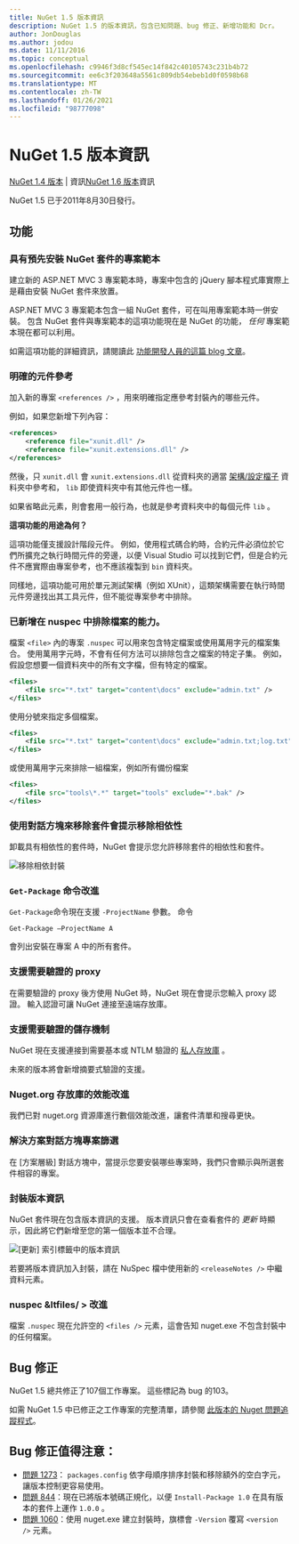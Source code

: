 ```yaml
---
title: NuGet 1.5 版本資訊
description: NuGet 1.5 的版本資訊，包含已知問題、bug 修正、新增功能和 Dcr。
author: JonDouglas
ms.author: jodou
ms.date: 11/11/2016
ms.topic: conceptual
ms.openlocfilehash: c9946f3d8cf545ec14f842c40105743c231b4b72
ms.sourcegitcommit: ee6c3f203648a5561c809db54ebeb1d0f0598b68
ms.translationtype: MT
ms.contentlocale: zh-TW
ms.lasthandoff: 01/26/2021
ms.locfileid: "98777098"
---
```

# <a name="nuget-15-release-notes"></a>NuGet 1.5 版本資訊

[NuGet 1.4 版本](../release-notes/nuget-1.4.md)  |  資訊[NuGet 1.6 版本](../release-notes/nuget-1.6.md)資訊

NuGet 1.5 已于2011年8月30日發行。

## <a name="features"></a>功能

### <a name="project-templates-with-preinstalled-nuget-packages"></a>具有預先安裝 NuGet 套件的專案範本
建立新的 ASP.NET MVC 3 專案範本時，專案中包含的 jQuery 腳本程式庫實際上是藉由安裝 NuGet 套件來放置。

ASP.NET MVC 3 專案範本包含一組 NuGet 套件，可在叫用專案範本時一併安裝。 包含 NuGet 套件與專案範本的這項功能現在是 NuGet 的功能， _任何_ 專案範本現在都可以利用。

如需這項功能的詳細資訊，請閱讀此 [功能開發人員的這篇 blog 文章](https://blogs.msdn.com/b/marcinon/archive/2011/07/08/project-templates-and-preinstalled-nuget-packages.aspx)。

### <a name="explicit-assembly-references"></a>明確的元件參考

加入新的專案 `<references />` ，用來明確指定應參考封裝內的哪些元件。

例如，如果您新增下列內容：

```xml
<references>
    <reference file="xunit.dll" />
    <reference file="xunit.extensions.dll" />
</references>
```

然後，只 `xunit.dll` 會 `xunit.extensions.dll` 從資料夾的適當 [架構/設定檔子](../reference/nuspec.md#explicit-assembly-references) 資料夾中參考和， `lib` 即使資料夾中有其他元件也一樣。

如果省略此元素，則會套用一般行為，也就是參考資料夾中的每個元件 `lib` 。

__這項功能的用途為何？__

這項功能僅支援設計階段元件。 例如，使用程式碼合約時，合約元件必須位於它們所擴充之執行時間元件的旁邊，以便 Visual Studio 可以找到它們，但是合約元件不應實際由專案參考，也不應該複製到 `bin` 資料夾。

同樣地，這項功能可用於單元測試架構（例如 XUnit），這類架構需要在執行時間元件旁邊找出其工具元件，但不能從專案參考中排除。

### <a name="added-ability-to-exclude-files-in-the-nuspec"></a>已新增在 nuspec 中排除檔案的能力。
檔案 `<file>` 內的專案 `.nuspec` 可以用來包含特定檔案或使用萬用字元的檔案集合。 使用萬用字元時，不會有任何方法可以排除包含之檔案的特定子集。 例如，假設您想要一個資料夾中的所有文字檔，但有特定的檔案。

```xml
<files>
    <file src="*.txt" target="content\docs" exclude="admin.txt" />
</files>
```

使用分號來指定多個檔案。

```xml
<files>
    <file src="*.txt" target="content\docs" exclude="admin.txt;log.txt" />
</files>
```

或使用萬用字元來排除一組檔案，例如所有備份檔案

```xml
<files>
    <file src="tools\*.*" target="tools" exclude="*.bak" />
</files>
```

### <a name="removing-packages-using-the-dialog-prompts-to-remove-dependencies"></a>使用對話方塊來移除套件會提示移除相依性
卸載具有相依性的套件時，NuGet 會提示您允許移除套件的相依性和套件。

![移除相依封裝](./media/remove-dependent-packages.png)


### <a name="get-package-command-improvement"></a>`Get-Package` 命令改進
`Get-Package`命令現在支援 `-ProjectName` 參數。 命令

```
Get-Package –ProjectName A
```

會列出安裝在專案 A 中的所有套件。

### <a name="support-for-proxies-that-require-authentication"></a>支援需要驗證的 proxy
在需要驗證的 proxy 後方使用 NuGet 時，NuGet 現在會提示您輸入 proxy 認證。 輸入認證可讓 NuGet 連接至遠端存放庫。

### <a name="support-for-repositories-that-require-authentication"></a>支援需要驗證的儲存機制
NuGet 現在支援連接到需要基本或 NTLM 驗證的 [私人存放庫](../hosting-packages/local-feeds.md) 。

未來的版本將會新增摘要式驗證的支援。

### <a name="performance-improvements-to-the-nugetorg-repository"></a>Nuget.org 存放庫的效能改進
我們已對 nuget.org 資源庫進行數個效能改進，讓套件清單和搜尋更快。

### <a name="solution-dialog-project-filtering"></a>解決方案對話方塊專案篩選
在 [方案層級] 對話方塊中，當提示您要安裝哪些專案時，我們只會顯示與所選套件相容的專案。

### <a name="package-release-notes"></a>封裝版本資訊
NuGet 套件現在包含版本資訊的支援。 版本資訊只會在查看套件的 _更新_ 時顯示，因此將它們新增至您的第一個版本並不合理。

![[更新] 索引標籤中的版本資訊](./media/manage-nuget-packages-release-notes.png)

若要將版本資訊加入封裝，請在 NuSpec 檔中使用新的 `<releaseNotes />` 中繼資料元素。

### <a name="nuspec-ltfiles-gt-improvement"></a>nuspec &ltfiles/ &gt; 改進
檔案 `.nuspec` 現在允許空的 `<files />` 元素，這會告知 nuget.exe 不包含封裝中的任何檔案。

## <a name="bug-fixes"></a>Bug 修正
NuGet 1.5 總共修正了107個工作專案。 這些標記為 bug 的103。

如需 NuGet 1.5 中已修正之工作專案的完整清單，請參閱 [此版本的 Nuget 問題追蹤程式](http://nuget.codeplex.com/workitem/list/advanced?keyword=&status=All&type=All&priority=All&release=NuGet%201.5&assignedTo=All&component=All&sortField=Summary&sortDirection=Descending&page=0)。

## <a name="bug-fixes-worth-noting"></a>Bug 修正值得注意：

* [問題 1273](http://nuget.codeplex.com/workitem/1273)： `packages.config` 依字母順序排序封裝和移除額外的空白字元，讓版本控制更容易使用。
* [問題 844](http://nuget.codeplex.com/workitem/844)：現在已將版本號碼正規化，以便 `Install-Package 1.0` 在具有版本的套件上運作 `1.0.0` 。
* [問題 1060](http://nuget.codeplex.com/workitem/1060)：使用 nuget.exe 建立封裝時，旗標會 `-Version` 覆寫 `<version />` 元素。
